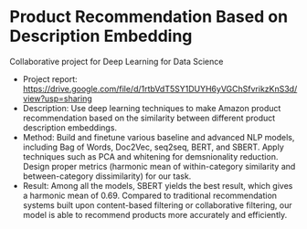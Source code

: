 # Product Recommendation Based on Description Embedding
Collaborative project for Deep Learning for Data Science
- Project report: https://drive.google.com/file/d/1rtbVdT5SY1DUYH6yVGChSfvrikzKnS3d/view?usp=sharing
- Description: Use deep learning techniques to make Amazon product recommendation based on the similarity between different product description embeddings.
- Method: Build and finetune various baseline and advanced NLP models, including Bag of Words, Doc2Vec, seq2seq, BERT, and SBERT. Apply techniques such as PCA and whitening for demsnionality reduction. Design proper metrics (harmonic mean of within-category similarity and between-category dissimilarity) for our task.
- Result: Among all the models, SBERT yields the best result, which gives a harmonic mean of 0.69. Compared to traditional recommendation systems built upon content-based filtering or collaborative filtering, our model is able to recommend products more accurately and efficiently.
